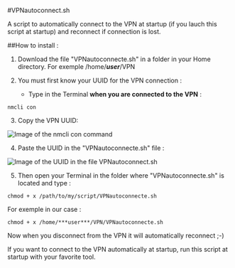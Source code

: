 #VPNautoconnect.sh

A script to automatically connect to the VPN at startup (if you lauch this script at startup) and reconnect if connection is lost.


##How to install :

1. Download the file "VPNautoconnecte.sh" in a folder in your Home directory. For exemple /home/***user***/VPN

2. You must first know your UUID for the VPN connection :

    - Type in the Terminal **when you are connected to the VPN** :

`nmcli con`

3. Copy the VPN UUID:

![Image of the nmcli con command](https://github.com/pzim-devdata/Tools-for-Debian/blob/master/VPNautoconnect/Image1.png)

4. Paste the UUID in the "VPNautoconnecte.sh" file :

![Image of the UUID in the file VPNautoconnect.sh](https://github.com/pzim-devdata/Tools-for-Debian/blob/master/VPNautoconnect/Image2.png)

5. Then open your Terminal in the folder where "VPNautoconnecte.sh" is located and type :

`chmod + x /path/to/my/script/VPNautoconnecte.sh`

For exemple in our case :

`chmod + x /home/***user***/VPN/VPNautoconnecte.sh`

Now when you disconnect from the VPN it will automatically reconnect ;-)

If you want to connect to the VPN automatically at startup, run this script at startup with your favorite tool.
